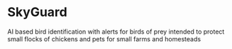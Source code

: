 # SkyGuard
AI based bird identification with alerts for birds of prey intended to protect small flocks of chickens and pets for small farms and homesteads

